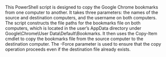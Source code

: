 This PowerShell script is designed to copy the Google Chrome bookmarks from one computer to another. It takes three parameters: the names of the source and destination computers, and the username on both computers. The script constructs the file paths for the bookmarks file on both computers, which is located in the user’s AppData directory under Google\Chrome\User Data\Default\Bookmarks. It then uses the Copy-Item cmdlet to copy the bookmarks file from the source computer to the destination computer. The -Force parameter is used to ensure that the copy operation proceeds even if the destination file already exists.
